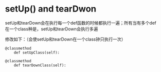 
# setUp() and tearDwon

setUp和tearDown会在执行每一个def函数的时候都执行一遍；所有当有多个def在一个class种是，setUp和tearDown会执行多遍

修改如下：（会使setUp和tearDown在一个class钟只执行一次）
```
@classmethod
    def setUpClass(self):
    
@classmethod                                
    def tearDownClass(self):
    
```
